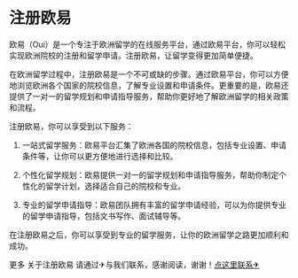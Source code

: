 # 注册欧易

欧易（Oui）是一个专注于欧洲留学的在线服务平台，通过欧易平台，你可以轻松实现欧洲院校的注册和留学申请。注册欧易，让留学变得更加简单便捷。

在欧洲留学过程中，注册欧易是一个不可或缺的步骤。通过欧易平台，你可以方便地浏览欧洲各个国家的院校信息，了解专业设置和申请条件。更重要的是，欧易还提供了一对一的留学规划和申请指导服务，帮助你更好地了解欧洲留学的相关政策和流程。

注册欧易，你可以享受到以下服务：

1. 一站式留学服务：欧易平台汇集了欧洲各国的院校信息，包括专业设置、申请条件等，让你可以更方便地进行选择和比较。

2. 个性化留学规划：欧易提供一对一的留学规划和申请指导服务，帮助你制定个性化的留学计划，选择适合自己的院校和专业。

3. 专业的留学申请指导：欧易团队拥有丰富的留学申请经验，可以为你提供专业的留学申请指导，包括文书写作、面试辅导等。

在注册欧易之后，你可以享受到专业的留学服务，让你的欧洲留学之路更加顺利和成功。

更多 关于注册欧易 请通过✈与我们联系，感谢阅读，谢谢！[点这里联系✈](https://a.k02.cc)